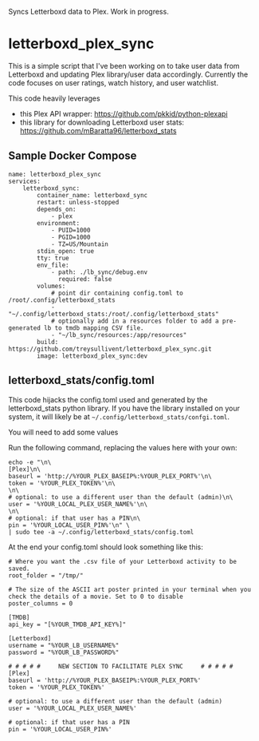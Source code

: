 Syncs Letterboxd data to Plex. Work in progress.

# letterboxd_plex_sync

This is a simple script that I've been working on to take user data from Letterboxd and updating Plex library/user data accordingly.  Currently the code focuses on user ratings, watch history, and user watchlist. 

This code heavily leverages 
 * this Plex API wrapper: https://github.com/pkkid/python-plexapi 
 * this library for downloading Letterboxd user stats: https://github.com/mBaratta96/letterboxd_stats
## Sample Docker Compose
   
    name: letterboxd_plex_sync
    services:
        letterboxd_sync:
            container_name: letterboxd_sync
            restart: unless-stopped
            depends_on:
                - plex
            environment:
                - PUID=1000
                - PGID=1000
                - TZ=US/Mountain
            stdin_open: true
            tty: true    
            env_file:
                - path: ./lb_sync/debug.env
                  required: false  
            volumes:
                # point dir containing config.toml to /root/.config/letterboxd_stats  
                - "~/.config/letterboxd_stats:/root/.config/letterboxd_stats"
                # optionally add in a resources folder to add a pre-generated lb to tmdb mapping CSV file. 
                - "~/lb_sync/resources:/app/resources"
            build: https://github.com/treysullivent/letterboxd_plex_sync.git
            image: letterboxd_plex_sync:dev 

## letterboxd_stats/config.toml

This code hijacks the config.toml used and generated by the letterboxd_stats python library. If you have the library installed on your system, it will likely be at `~/.config/letterboxd_stats/confgi.toml`. 

You will need to add some values 

Run the following command, replacing the values here with your own:
    
    echo -e "\n\
    [Plex]\n\
    baseurl = 'http://%YOUR_PLEX_BASEIP%:%YOUR_PLEX_PORT%'\n\
    token = '%YOUR_PLEX_TOKEN%'\n\
    \n\
    # optional: to use a different user than the default (admin)\n\
    user = '%YOUR_LOCAL_PLEX_USER_NAME%'\n\
    \n\
    # optional: if that user has a PIN\n\
    pin = '%YOUR_LOCAL_USER_PIN%'\n" \
    | sudo tee -a ~/.config/letterboxd_stats/config.toml

At the end your config.toml should look something like this:

    # Where you want the .csv file of your Letterboxd activity to be saved.
    root_folder = "/tmp/"
    
    # The size of the ASCII art poster printed in your terminal when you check the details of a movie. Set to 0 to disable 
    poster_columns = 0
    
    [TMDB]
    api_key = "[%YOUR_TMDB_API_KEY%]"
    
    [Letterboxd]
    username = "%YOUR_LB_USERNAME%"
    password = "%YOUR_LB_PASSWORD%"
       
    # # # # #     NEW SECTION TO FACILITATE PLEX SYNC     # # # # # 
    [Plex]
    baseurl = 'http://%YOUR_PLEX_BASEIP%:%YOUR_PLEX_PORT%'
    token = '%YOUR_PLEX_TOKEN%'
    
    # optional: to use a different user than the default (admin)
    user = '%YOUR_LOCAL_PLEX_USER_NAME%'
    
    # optional: if that user has a PIN
    pin = '%YOUR_LOCAL_USER_PIN%'

